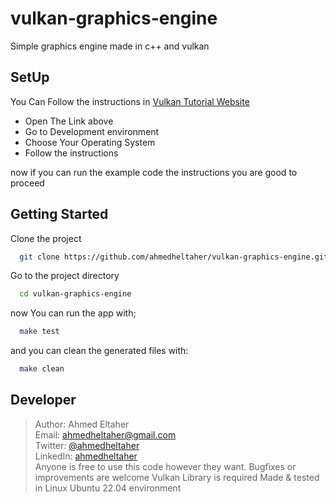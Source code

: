 # vulkan-graphics-engine

Simple graphics engine made in c++ and vulkan

## SetUp

You Can Follow the instructions in [Vulkan Tutorial Website](https://vulkan-tutorial.com)

- Open The Link above
- Go to Development environment
- Choose Your Operating System
- Follow the instructions

now if you can run the example code the instructions you are good to proceed

## Getting Started

Clone the project

```bash
  git clone https://github.com/ahmedheltaher/vulkan-graphics-engine.git
```

Go to the project directory

```bash
  cd vulkan-graphics-engine
```

now You can run the app with;

```bash
  make test
```

and you can clean the generated files with:

```bash
  make clean
```

## Developer

> Author: Ahmed Eltaher  
> Email: ahmedheltaher@gmail.com  
> Twitter: [@ahmedheltaher](https://twitter.com/ahmedheltaher)  
> LinkedIn: [ahmedheltaher](https://www.linkedin.com/in/ahmedheltaher/)  
> Anyone is free to use this code however they want.
> Bugfixes or improvements are welcome
> Vulkan Library is required
> Made & tested in Linux Ubuntu 22.04 environment
